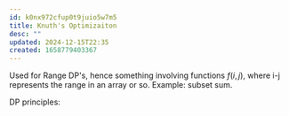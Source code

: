 ```yaml
---
id: k0nx972cfup0t9juio5w7m5
title: Knuth's Optimizaiton
desc: ""
updated: 2024-12-15T22:35
created: 1658779403367
---
```


Used for Range DP's, hence something involving functions $f(i,j)$, where i-j represents the range in an array or so.
Example:
subset sum.

DP principles:
